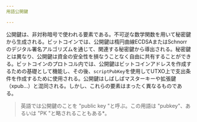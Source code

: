 ```yaml
---
用語公開鍵

---
```

公開鍵は、非対称暗号で使われる要素である。不可逆な数学関数を用いて秘密鍵から生成される。ビットコインでは、公開鍵は楕円曲線ECDSAまたはSchnorrのデジタル署名アルゴリズムを通じて、関連する秘密鍵から導出される。秘密鍵とは異なり、公開鍵は資金の安全性を損なうことなく自由に共有することができる。ビットコインのプロトコル内では、公開鍵はビットコインアドレスを作成するための基礎として機能し、その後、`scriptPubKey`を使用してUTXO上で支出条件を作成するために使用される。公開鍵はしばしばマスターキーや拡張鍵（xpub...）と混同される。しかし、これらの要素はまったく異なるものである。

> 英語では公開鍵のことを "public key "と呼ぶ。この用語は "pubkey"、あるいは "PK "と略されることもある*。